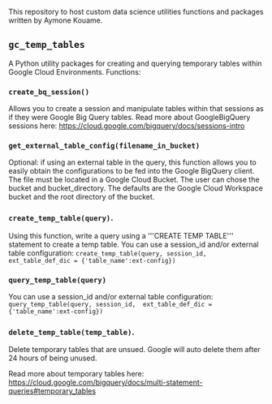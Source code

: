 This repository to host custom data science utilities functions and packages written by Aymone Kouame.

## `gc_temp_tables`
A Python utility packages for creating and querying temporary tables within Google Cloud Environments. Functions:
### `create_bq_session()`
 Allows you to create a session and manipulate tables within that sessions as if they were Google Big Query tables. Read more about GoogleBigQuery sessions here: https://cloud.google.com/bigquery/docs/sessions-intro
 
### `get_external_table_config(filename_in_bucket)`
 Optional: if using an external table in the query, this function allows you to easily obtain the configurations to be fed into the Google BigQuery client. The file must be located in a Google Cloud Bucket.
 The user can chose the bucket and bucket_directory. The defaults are the Google Cloud Workspace bucket and the root directory of the bucket.

### `create_temp_table(query)`. 
 Using this function, write a query using a '''CREATE TEMP TABLE''' statement to create a temp table. 
 You can use a session_id and/or external table configuration: `create_temp_table(query, session_id,  ext_table_def_dic = {'table_name':ext-config})`
 
### `query_temp_table(query)`
You can use a session_id and/or external table configuration: `query_temp_table(query, session_id,  ext_table_def_dic = {'table_name':ext-config})`

### `delete_temp_table(temp_table)`.
Delete temporary tables that are unsued. Google will auto delete them after 24 hours of being unused.

Read more about temporary tables here: https://cloud.google.com/bigquery/docs/multi-statement-queries#temporary_tables

